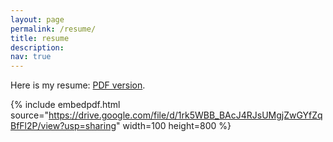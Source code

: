 ```yaml
---
layout: page
permalink: /resume/
title: resume
description: 
nav: true
---
```


Here is my resume: [PDF version](https://drive.google.com/file/d/19_gBeE3Vf-zPlfjlMVWewTNjwKjDFjwb/view?usp=sharing). 

{% include embedpdf.html source="https://drive.google.com/file/d/1rk5WBB_BAcJ4RJsUMgjZwGYfZqBfFl2P/view?usp=sharing" width=100 height=800 %}
